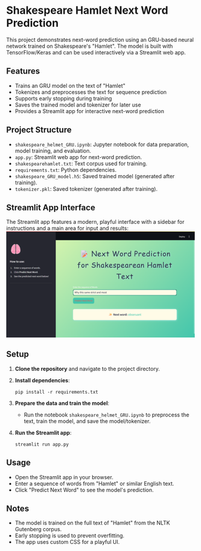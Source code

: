 # Shakespeare Hamlet Next Word Prediction

This project demonstrates next-word prediction using an GRU-based neural network trained on Shakespeare's "Hamlet". The model is built with TensorFlow/Keras and can be used interactively via a Streamlit web app.

## Features

- Trains an GRU model on the text of "Hamlet"
- Tokenizes and preprocesses the text for sequence prediction
- Supports early stopping during training
- Saves the trained model and tokenizer for later use
- Provides a Streamlit app for interactive next-word prediction

## Project Structure

- `shakespeare_helmet_GRU.ipynb`: Jupyter notebook for data preparation, model training, and evaluation.
- `app.py`: Streamlit web app for next-word prediction.
- `shakespearehamlet.txt`: Text corpus used for training.
- `requirements.txt`: Python dependencies.
- `shakespeare_GRU_model.h5`: Saved trained model (generated after training).
- `tokenizer.pkl`: Saved tokenizer (generated after training).

## Streamlit App Interface

The Streamlit app features a modern, playful interface with a sidebar for instructions and a main area for input and results:
![alt text](<Screenshot (102).png>)

## Setup

1. **Clone the repository** and navigate to the project directory.

2. **Install dependencies**:
   ```
   pip install -r requirements.txt
   ```

3. **Prepare the data and train the model**:
   - Run the notebook `shakespeare_helmet_GRU.ipynb` to preprocess the text, train the model, and save the model/tokenizer.

4. **Run the Streamlit app**:
   ```
   streamlit run app.py
   ```

## Usage

- Open the Streamlit app in your browser.
- Enter a sequence of words from "Hamlet" or similar English text.
- Click "Predict Next Word" to see the model's prediction.

## Notes

- The model is trained on the full text of "Hamlet" from the NLTK Gutenberg corpus.
- Early stopping is used to prevent overfitting.
- The app uses custom CSS for a playful UI.


